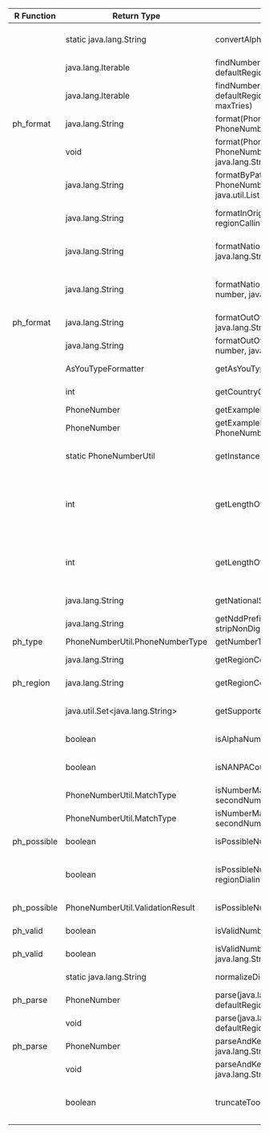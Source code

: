| R Function | Return Type | Method | Description |
|------------|-------------|--------|-------------|
|            | static java.lang.String | convertAlphaCharactersInNumber(java.lang.String number) | Converts all alpha characters in a number to their respective digits on a keypad, but retains existing formatting. |
|            | java.lang.Iterable<PhoneNumberMatch> | findNumbers(java.lang.CharSequence text, java.lang.String defaultRegion) | Returns an iterable over all PhoneNumberMatches in text. |
|            | java.lang.Iterable<PhoneNumberMatch> | findNumbers(java.lang.CharSequence text, java.lang.String defaultRegion, PhoneNumberUtil.Leniency leniency, long maxTries) | Returns an iterable over all PhoneNumberMatches in text. |
| ph_format  | java.lang.String | format(PhoneNumber number, PhoneNumberUtil.PhoneNumberFormat numberFormat) | Formats a phone number in the specified format using default rules. |
|            | void | format(PhoneNumber number, PhoneNumberUtil.PhoneNumberFormat numberFormat, java.lang.StringBuilder formattedNumber) |  |
|            | java.lang.String | formatByPattern(PhoneNumber number, PhoneNumberUtil.PhoneNumberFormat numberFormat, java.util.List<NumberFormat> userDefinedFormats) | Formats a phone number in the specified format using client-defined formatting rules. |
|            | java.lang.String | formatInOriginalFormat(PhoneNumber number, java.lang.String regionCallingFrom) | Formats a phone number using the original phone number format that the number is parsed from. |
|            | java.lang.String | formatNationalNumberWithCarrierCode(PhoneNumber number, java.lang.String carrierCode) | Formats a phone number in national format for dialing using the carrier as specified in the carrierCode. |
|            | java.lang.String | formatNationalNumberWithPreferredCarrierCode(PhoneNumber number, java.lang.String fallbackCarrierCode) | Formats a phone number in national format for dialing using the carrier as specified in the preferredDomesticCarrierCode field of the PhoneNumber object passed in. |
| ph_format  | java.lang.String | formatOutOfCountryCallingNumber(PhoneNumber number, java.lang.String regionCallingFrom) | Formats a phone number for out-of-country dialing purposes. |
|            | java.lang.String | formatOutOfCountryKeepingAlphaChars(PhoneNumber number, java.lang.String regionCallingFrom) | Formats a phone number for out-of-country dialing purposes. |
|            | AsYouTypeFormatter | getAsYouTypeFormatter(java.lang.String regionCode) | Gets an AsYouTypeFormatter for the specific region. |
|            | int | getCountryCodeForRegion(java.lang.String regionCode) | Returns the country calling code for a specific region. |
|            | PhoneNumber | getExampleNumber(java.lang.String regionCode) | Gets a valid number for the specified region. |
|            | PhoneNumber | getExampleNumberForType(java.lang.String regionCode, PhoneNumberUtil.PhoneNumberType type) | Gets a valid number for the specified region and number type. |
|            | static PhoneNumberUtil | getInstance() | Gets a PhoneNumberUtil instance to carry out international phone number formatting, parsing, or validation. |
|            | int | getLengthOfGeographicalAreaCode(PhoneNumber number) | Gets the length of the geographical area code in the nationalNumber_ field of the PhoneNumber object passed in, so that clients could use it to split a national significant number into geographical area code and subscriber number. |
|            | int | getLengthOfNationalDestinationCode(PhoneNumber number) | Gets the length of the national destination code (NDC) from the PhoneNumber object passed in, so that clients could use it to split a national significant number into NDC and subscriber number. |
|            | java.lang.String | getNationalSignificantNumber(PhoneNumber number) | Gets the national significant number of the a phone number. |
|            | java.lang.String | getNddPrefixForRegion(java.lang.String regionCode, boolean stripNonDigits) | Returns the national dialling prefix for a specific region. |
| ph_type    | PhoneNumberUtil.PhoneNumberType | getNumberType(PhoneNumber number) | Gets the type of a phone number. |
|            | java.lang.String | getRegionCodeForCountryCode(int countryCallingCode) | Returns the region code that matches the specific country calling code. |
| ph_region  | java.lang.String | getRegionCodeForNumber(PhoneNumber number) | Returns the region where a phone number is from. |
|            | java.util.Set<java.lang.String> | getSupportedRegions() | Convenience method to enable tests to get a list of what regions the library has metadata for. |
|            | boolean | isAlphaNumber(java.lang.String number) | Checks if the number is a valid vanity (alpha) number such as 800 MICROSOFT. |
|            | boolean | isNANPACountry(java.lang.String regionCode) | Checks if this is a region under the North American Numbering Plan Administration (NANPA). |
|            | PhoneNumberUtil.MatchType | isNumberMatch(PhoneNumber firstNumberIn, PhoneNumber secondNumberIn) | Takes two phone numbers and compares them for equality. |
|            | PhoneNumberUtil.MatchType | isNumberMatch(PhoneNumber firstNumber, java.lang.String secondNumber) | Takes two phone numbers and compares them for equality. |
| ph_possible| boolean | isPossibleNumber(PhoneNumber number) | Convenience wrapper around isPossibleNumberWithReason(PhoneNumber). |
|            | boolean | isPossibleNumber(java.lang.String number, java.lang.String regionDialingFrom) | Check whether a phone number is a possible number given a number in the form of a string, and the region where the number could be dialed from. |
| ph_possible| PhoneNumberUtil.ValidationResult | isPossibleNumberWithReason(PhoneNumber number) | Check whether a phone number is a possible number. |
| ph_valid   | boolean | isValidNumber(PhoneNumber number) | Tests whether a phone number matches a valid pattern. |
| ph_valid   | boolean | isValidNumberForRegion(PhoneNumber number, java.lang.String regionCode) | Tests whether a phone number is valid for a certain region. |
|            | static java.lang.String | normalizeDigitsOnly(java.lang.String number) | Normalizes a string of characters representing a phone number. |
| ph_parse   | PhoneNumber | parse(java.lang.String numberToParse, java.lang.String defaultRegion) | Parses a string and returns it in proto buffer format. |
|            | void | parse(java.lang.String numberToParse, java.lang.String defaultRegion, PhoneNumber phoneNumber) |  |
| ph_parse   | PhoneNumber | parseAndKeepRawInput(java.lang.String numberToParse, java.lang.String defaultRegion) | Parses a string and returns it in proto buffer format. |
|            | void | parseAndKeepRawInput(java.lang.String numberToParse, java.lang.String defaultRegion, PhoneNumber phoneNumber) |  |
|            | boolean | truncateTooLongNumber(PhoneNumber number) | Attempts to extract a valid number from a phone number that is too long to be valid, and resets the PhoneNumber object passed in to that valid version. |

